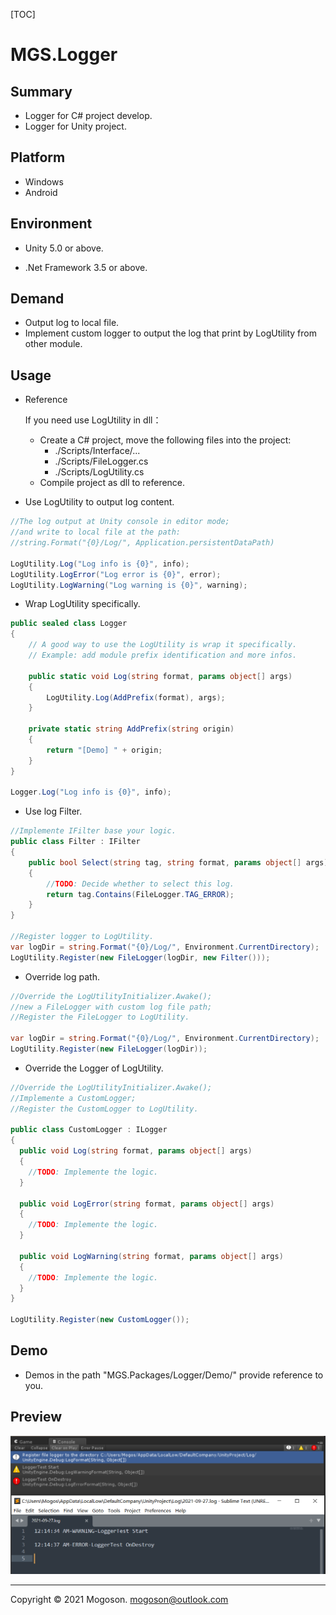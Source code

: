 [TOC]

# MGS.Logger

## Summary
- Logger for C# project develop.
- Logger for Unity project.

## Platform

- Windows
- Android

## Environment

- Unity 5.0 or above.

- .Net Framework 3.5 or above.

## Demand
- Output log to local file.
- Implement custom logger to output the log that print by LogUtility from other module.

## Usage

- Reference

  If you need use LogUtility in dll：

  - Create a C# project, move the following files into the project:
    - ./Scripts/Interface/...
    - ./Scripts/FileLogger.cs
    - ./Scripts/LogUtility.cs
  - Compile project as dll to reference.


- Use LogUtility to output log content.

```C#
//The log output at Unity console in editor mode;
//and write to local file at the path:
//string.Format("{0}/Log/", Application.persistentDataPath)

LogUtility.Log("Log info is {0}", info);
LogUtility.LogError("Log error is {0}", error);
LogUtility.LogWarning("Log warning is {0}", warning);
```

- Wrap LogUtility specifically.

```C#
public sealed class Logger
{
    // A good way to use the LogUtility is wrap it specifically.
    // Example: add module prefix identification and more infos.

    public static void Log(string format, params object[] args)
    {
        LogUtility.Log(AddPrefix(format), args);
    }
    
    private static string AddPrefix(string origin)
    {
        return "[Demo] " + origin;
    }
}

Logger.Log("Log info is {0}", info);
```

- Use log Filter.

```C#
//Implemente IFilter base your logic.
public class Filter : IFilter
{
    public bool Select(string tag, string format, params object[] args)
    {
        //TODO: Decide whether to select this log.
        return tag.Contains(FileLogger.TAG_ERROR);
    }
}

//Register logger to LogUtility.
var logDir = string.Format("{0}/Log/", Environment.CurrentDirectory);
LogUtility.Register(new FileLogger(logDir, new Filter()));
```

- Override log path.

```c#
//Override the LogUtilityInitializer.Awake();
//new a FileLogger with custom log file path;
//Register the FileLogger to LogUtility.

var logDir = string.Format("{0}/Log/", Environment.CurrentDirectory);
LogUtility.Register(new FileLogger(logDir));
```

- Override the Logger of LogUtility.

```C#
//Override the LogUtilityInitializer.Awake();
//Implemente a CustomLogger;
//Register the CustomLogger to LogUtility.

public class CustomLogger : ILogger
{
  public void Log(string format, params object[] args)
  {
    //TODO: Implemente the logic.
  }

  public void LogError(string format, params object[] args)
  {
    //TODO: Implemente the logic.
  }

  public void LogWarning(string format, params object[] args)
  {
    //TODO: Implemente the logic.
  }
}

LogUtility.Register(new CustomLogger());
```


## Demo

- Demos in the path "MGS.Packages/Logger/Demo/" provide reference to you.

## Preview

![Logger Output](./Attachment/images/LoggerOutput.PNG)

------

Copyright © 2021 Mogoson.	mogoson@outlook.com